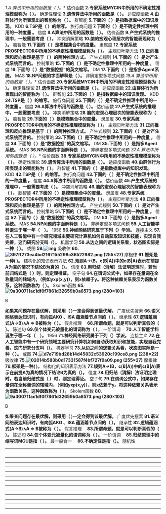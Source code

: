**1.A* 算法中所用的函数是（ ）。**
	估价函数
**2.专家系统MYCIN中所用的不确定性推理模型称为（ ）。**
	确定性理论
**3.遗传算法中所用的函数是（ ）。**
	适应度函数
**4.由群体行为所表现出的智能称为（ ）。**
	群智能
**5.下面的（ ）是指数据库中的知识发现。**
	KDD
**6.TSP是（ ）的缩写。**
	旅行商问题
**7.下面的（ ）是不确定性推理中所用的一种度量 。**
	信度
**8.A算法中所用的函数是（ ）。**
	估价函数
**9.产生式系统的推理中，一般需要考虑（ ）。**
	冲突消解策略
**10.脑的宏观心理层次的智能表现称为（ ）。**
	脑智能
**11.下面的（ ）是模糊集合中的度量。**
	隶属度
**12.专家系统PROSPECTOR中所用的不确定性推理模型称为（ ）。**
	主观贝叶斯方法
**13.正向推理和反向推理是基于（ ）的两种推理方式。**
	产生式规则
**14.下面的（ ）是对产生式系统而言的。**
	控制策略
**15.下面的（ ）是不确定性推理中所用的一种度量 。**
	信度
**16.下面的（ ）是“数据挖掘”的英文缩写。**
	DM
**17.下面的（ ）是指多Agent系统。**
	MAS
**18.NP问题的字面解释是（ ）。**
	非确定型多项式问题
**19.A* 算法中所用的函数是（ ）。**
	估价函数
**20.专家系统MYCIN中所用的不确定性推理模型称为（ ）。**
	确定性理论
**21.遗传算法中所用的函数是（ ）。**
	适应度函数
**22.由群体行为所表现出的智能称为（ ）。**
	群智能
**23.下面的（ ）是指数据库中的知识发现。**
	KDD
**24.TSP是（ ）的缩写。**
	旅行商问题
**25.下面的（ ）是不确定性推理中所用的一种度量 。**
	信度
**26.A算法中所用的函数是（ ）。**
	估价函数
**27.产生式系统的推理中，一般需要考虑（ ）。**
	冲突消解策略
**28.脑的宏观心理层次的智能表现称为（ ）。**
	脑智能
**29.下面的（ ）是模糊集合中的度量。**
	隶属度
**30.专家系统PROSPECTOR中所用的不确定性推理模型称为（ ）。**
	主观贝叶斯方法
**31.正向推理和反向推理是基于（ ）的两种推理方式。**
	产生式规则
**32.下面的（ ）是对产生式系统而言的。**
	控制策略
**33.下面的（ ）是不确定性推理中所用的一种度量 。**
	信度
**34.下面的（ ）是“数据挖掘”的英文缩写。**
	DM
**35.下面的（ ）是指多Agent系统。**
	MAS
**36.NP问题的字面解释是（ ）。**
	非确定型多项式问题
**37.A* 算法中所用的函数是（ ）。**
	估价函数
**38.专家系统MYCIN中所用的不确定性推理模型称为（ ）。**
	确定性理论
**39.遗传算法中所用的函数是（ ）。**
	适应度函数
**40.由群体行为所表现出的智能称为（ ）。**
	群智能
**41.下面的（ ）是指数据库中的知识发现。**
	KDD
**42.TSP是（ ）的缩写。**
	旅行商问题
**43.下面的（ ）是不确定性推理中所用的一种度量 。**
	信度
**44.A算法中所用的函数是（ ）。**
	估价函数
**45.产生式系统的推理中，一般需要考虑（ ）。**
	冲突消解策略
**46.脑的宏观心理层次的智能表现称为（ ）。**
	脑智能
**47.下面的（ ）是模糊集合中的度量。**
	隶属度
**48.专家系统PROSPECTOR中所用的不确定性推理模型称为（ ）。**
	主观贝叶斯方法
**49.正向推理和反向推理是基于（ ）的两种推理方式。**
	产生式规则
**50.下面的（ ）是对产生式系统而言的。**
	控制策略
**51.下面的（ ）是不确定性推理中所用的一种度量 。**
	信度
**52.下面的（ ）是“数据挖掘”的英文缩写。**
	DM
**53.下面的（ ）是指多Agent系统。**
	MAS
**54.NP问题的字面解释是（ ）。**
	非确定型多项式问题
**55.人工智能学科诞生于哪一年（　）。**
	1956
**56.神经网络研究属于下列（）学派。**
	连接主义
**57.在人工智能中有一个研究领域主要研究计算机如何自动获取知识和技能，实现自我完善，这门研究分支叫（）。**
	机器学习
**58.从边之间的逻辑关系看，状态图实际是一种（ ）。**
	或图
**59.![img](https://cdn1.qingline.net/045e904d3e965ab838943ab4c1b41ac9.png)**
	吸收律
**60.![397ff273ea4bd2167155298c36522982.png (255×27)](https://cdn1.qingline.net/397ff273ea4bd2167155298c36522982.png)**
	摩根律
**61.框架是一种( )。**
	结构化的知识表示方法
**62.规则A→(B，c(B|A))中的c(B|A)表示在前提A为真的情况下结论B为真的（）。**
	信度
**63.用归结（消解）法证明定理时，若当前归结式是（ ）时，则定理得证。**
	空子句
**64.在谓词公式中，如果存在量词在全称量词的辖域内，（例如yxp(x,y)），则x依赖于y。将这种依赖关系表示为函数关系，这种函数称为（ ）。**
	Skolem函数
**65.![9a300711ac1df0f7861d32659b0a6573.png (280×103)](https://cdn1.qingline.net/9a300711ac1df0f7861d32659b0a6573.png)**

   B

**如果某问题存在最优解，则采用（ )一定会得到该最优解。**
	广度优先搜索
**66.语义网络表达知识时，有向弧AKO 、ISA 蕴涵着节点间的（ ）。**
	继承性
**67.逻辑蕴涵式(A→B)∧A =&gt; B被称为（ ）。**
	假言推理　
**68.所谓命题，就是可以判断真假的（ ）。**
	陈述句
**69.仅个体变元被量化的谓词称为（ ）。**
	一阶谓词　
**70.人工智能学科诞生于哪一年（　）。**
	1956
**71.神经网络研究属于下列（）学派。**
	连接主义
**72.在人工智能中有一个研究领域主要研究计算机如何自动获取知识和技能，实现自我完善，这门研究分支叫（）。**
	机器学习
**73.从边之间的逻辑关系看，状态图实际是一种（ ）。**
	或图
**74.![d7e719bd28b14d45832c53920c199ce8.png (238×22)](https://cdn1.qingline.net/d7e719bd28b14d45832c53920c199ce8.png)**
	吸收律
**75.![02014b583b0d17331587f4bf727f9a09.png (255×27)](https://cdn1.qingline.net/02014b583b0d17331587f4bf727f9a09.png)**
	摩根律
**76.框架是一种( )。**
	结构化的知识表示方法
**77.规则A→(B，c(B|A))中的c(B|A)表示在前提A为真的情况下结论B为真的（）。**
	信度
**78.用归结（消解）法证明定理时，若当前归结式是（ ）时，则定理得证。**
	空子句
**79.在谓词公式中，如果存在量词在全称量词的辖域内，（例如yxp(x,y)），则x依赖于y。将这种依赖关系表示为函数关系，这种函数称为（ ）。**
	Skolem函数
**80.![9a300711ac1df0f7861d32659b0a6573.png (280×103)](https://cdn1.qingline.net/9a300711ac1df0f7861d32659b0a6573.png)**

B

**如果某问题存在最优解，则采用（ )一定会得到该最优解。**
   广度优先搜索
**81.语义网络表达知识时，有向弧AKO 、ISA 蕴涵着节点间的（ ）。**
	继承性
**82.逻辑蕴涵式(A→B)∧A =&gt; B被称为（ ）。**
	假言推理　
**83.所谓命题，就是可以判断真假的（ ）。**
	陈述句
**84.仅个体变元被量化的谓词称为（ ）。**
	一阶谓词　
**85.归结原理中的缩写词MGU是指（ ）。**
	最一般合一　
**86.不确定性是指（）。**
	随机性

****

****

****

****

****

****

****

****

****

****

****

****

****

****

